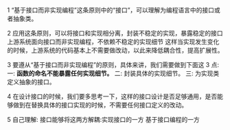1 “基于接口而非实现编程”这条原则中的“接口”，可以理解为编程语言中的接口或者抽象类。

2 应用这条原则，可以将接口和实现相分离，封装不稳定的实现，暴露稳定的接口
  上游系统面向接口而非实现编程，不依赖不稳定的实现细节
  这样当实现发生变化的时候，上游系统的代码基本上不需要做改动，以此来降低耦合性，提高扩展性。

3 要遵从“基于接口而非实现编程”的原则，具体来讲，我们需要做到下面这 3 点:
    一: **函数的命名不能暴露任何实现细节。**
    二: 封装具体的实现细节。
    三: 为实现类定义抽象的接口。

4 在设计接口的时候，我们要多思考一下，这样的接口设计是否足够通用，是否能够做到在替换具体的接口实现的时候，不需要任何接口定义的改动。

5 自己理解:
  接口能够将这两方解耦:实现接口的一方 基于接口编程的一方